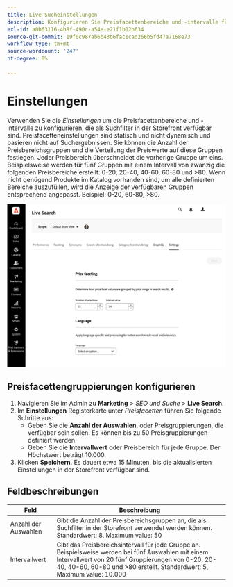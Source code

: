 ```yaml
---
title: Live-Sucheinstellungen
description: Konfigurieren Sie Preisfacettenbereiche und -intervalle für Live-Suchfacetten.
exl-id: a0b63116-4b8f-490c-a54e-e21f1b02b634
source-git-commit: 19f0c987ab6b43b6fac1cad266b5fd47a7168e73
workflow-type: tm+mt
source-wordcount: '247'
ht-degree: 0%

---
```


# Einstellungen

Verwenden Sie die *Einstellungen* um die Preisfacettenbereiche und -intervalle zu konfigurieren, die als Suchfilter in der Storefront verfügbar sind. Preisfacetteneinstellungen sind statisch und nicht dynamisch und basieren nicht auf Suchergebnissen.
Sie können die Anzahl der Preisbereichsgruppen und die Verteilung der Preiswerte auf diese Gruppen festlegen. Jeder Preisbereich überschneidet die vorherige Gruppe um eins. Beispielsweise werden für fünf Gruppen mit einem Intervall von zwanzig die folgenden Preisbereiche erstellt: 0-20, 20-40, 40-60, 60-80 und >80. Wenn nicht genügend Produkte im Katalog vorhanden sind, um alle definierten Bereiche auszufüllen, wird die Anzeige der verfügbaren Gruppen entsprechend angepasst. Beispiel: 0-20, 60-80, >80.

![Einstellungen](assets/settings.png)

## Preisfacettengruppierungen konfigurieren

1. Navigieren Sie im Admin zu **Marketing** > *SEO und Suche* > **Live Search**.
1. Im **Einstellungen** Registerkarte unter *Preisfacetten* führen Sie folgende Schritte aus:
   * Geben Sie die **Anzahl der Auswahlen**, oder Preisgruppierungen, die verfügbar sein sollen. Es können bis zu 50 Preisgruppierungen definiert werden.
   * Geben Sie die **Intervallwert** oder Preisbereich für jede Gruppe. Der Höchstwert beträgt 10.000.
1. Klicken **Speichern**.
Es dauert etwa 15 Minuten, bis die aktualisierten Einstellungen in der Storefront verfügbar sind.

## Feldbeschreibungen

| Feld | Beschreibung |
|--- |--- |
| Anzahl der Auswahlen | Gibt die Anzahl der Preisbereichsgruppen an, die als Suchfilter in der Storefront verwendet werden können. Standardwert: 8, Maximum value: 50 |
| Intervallwert | Gibt das Preisbereichsintervall für jede Gruppe an. Beispielsweise werden bei fünf Auswahlen mit einem Intervallwert von 20 fünf Gruppierungen von 0-20, 20-40, 40-60, 60-80 und >80 erstellt. Standardwert: 5, Maximum value: 10.000 |
